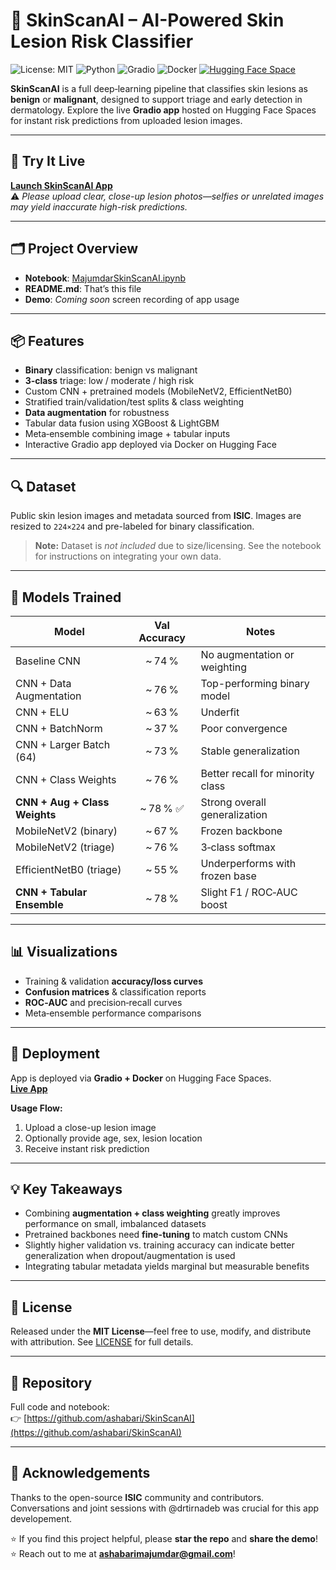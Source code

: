 # 🧠 SkinScanAI – AI-Powered Skin Lesion Risk Classifier  

![License: MIT](https://github.com/ashabari/SkinScanAI/blob/main/LICENSE)
![Python](https://img.shields.io/badge/Python-3.10-blue.svg)
![Gradio](https://img.shields.io/badge/Gradio-3.5-orange.svg)
![Docker](https://img.shields.io/badge/Docker-20.10-blue.svg)
[![Hugging Face Space](https://img.shields.io/badge/🤗%20Hugging%20Face-Space-blue)](https://huggingface.co/spaces/ashabarimajumdarPhD/SkinScanAI)




**SkinScanAI** is a full deep‑learning pipeline that classifies skin lesions as **benign** or **malignant**, designed to support triage and early detection in dermatology. Explore the live **Gradio app** hosted on Hugging Face Spaces for instant risk predictions from uploaded lesion images.

---

## 🚀 Try It Live  
[**Launch SkinScanAI App**](https://huggingface.co/spaces/ashabari​majumdarPhD/SkinScanAI)  
⚠️ *Please upload clear, close-up lesion photos—selfies or unrelated images may yield inaccurate high-risk predictions.*

---

## 🗂️ Project Overview  
- **Notebook**: [MajumdarSkinScanAI.ipynb](https://github.com/ashabari/SkinScanAI/blob/main/MajumdarSkinScanAI.ipynb)  
- **README.md**: That’s this file  
- **Demo**: *Coming soon* screen recording of app usage

---

## 📦 Features
- **Binary** classification: benign vs malignant  
- **3‑class** triage: low / moderate / high risk  
- Custom CNN + pretrained models (MobileNetV2, EfficientNetB0)  
- Stratified train/validation/test splits & class weighting  
- **Data augmentation** for robustness  
- Tabular data fusion using XGBoost & LightGBM  
- Meta‑ensemble combining image + tabular inputs  
- Interactive Gradio app deployed via Docker on Hugging Face

---

## 🔍 Dataset  
Public skin lesion images and metadata sourced from **ISIC**. Images are resized to `224×224` and pre-labeled for binary classification.

> **Note:** Dataset is *not included* due to size/licensing. See the notebook for instructions on integrating your own data.

---

## 🧪 Models Trained  

| Model                                | Val Accuracy | Notes                                     |
|-------------------------------------|:------------:|-------------------------------------------|
| Baseline CNN                        | ~ 74 %       | No augmentation or weighting              |
| CNN + Data Augmentation             | ~ 76 %       | Top-performing binary model               |
| CNN + ELU                           | ~ 63 %       | Underfit                                  |
| CNN + BatchNorm                     | ~ 37 %       | Poor convergence                          |
| CNN + Larger Batch (64)             | ~ 73 %       | Stable generalization                     |
| CNN + Class Weights                 | ~ 76 %       | Better recall for minority class          |
| **CNN + Aug + Class Weights**       | ~ 78 % ✅    | Strong overall generalization             |
| MobileNetV2 (binary)                | ~ 67 %       | Frozen backbone                           |
| MobileNetV2 (triage)                | ~ 76 %       | 3‑class softmax                           |
| EfficientNetB0 (triage)             | ~ 55 %       | Underperforms with frozen base            |
| **CNN + Tabular Ensemble**          | ~ 78 %       | Slight F1 / ROC‑AUC boost                 |

---

## 📊 Visualizations  
- Training & validation **accuracy/loss curves**  
- **Confusion matrices** & classification reports  
- **ROC‑AUC** and precision‑recall curves  
- Meta‑ensemble performance comparisons

---

## 🤖 Deployment  
App is deployed via **Gradio + Docker** on Hugging Face Spaces.  
[**Live App**](https://huggingface.co/spaces/ashabari​majumdarPhD/SkinScanAI)

**Usage Flow:**
1. Upload a close-up lesion image  
2. Optionally provide age, sex, lesion location  
3. Receive instant risk prediction  

---

## 💡 Key Takeaways
- Combining **augmentation + class weighting** greatly improves performance on small, imbalanced datasets  
- Pretrained backbones need **fine-tuning** to match custom CNNs  
- Slightly higher validation vs. training accuracy can indicate better generalization when dropout/augmentation is used  
- Integrating tabular metadata yields marginal but measurable benefits

---

## 📜 License  
Released under the **MIT License**—feel free to use, modify, and distribute with attribution. See [LICENSE](./LICENSE) for full details.

---

## 📁 Repository  
Full code and notebook:  
👉 [https://github.com/ashabari/SkinScanAI](https://github.com/ashabari/SkinScanAI)

---

## 🙌 Acknowledgements  
Thanks to the open-source **ISIC** community and contributors.  
Conversations and joint sessions with @drtirnadeb was crucial for this app developement.

⭐️ If you find this project helpful, please **star the repo** and **share the demo**!
⭐️ Reach out to me at **ashabarimajumdar@gmail.com**!


